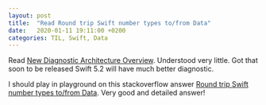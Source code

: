 ```yaml
---
layout: post
title:  "Read Round trip Swift number types to/from Data"
date:   2020-01-11 19:11:00 +0200
categories: TIL, Swift, Data
---
```

Read [New Diagnostic Architecture Overview](https://swift.org/blog/new-diagnostic-arch-overview/). Understood very little. Got that soon to be released Swift 5.2 will have much better diagnostic.

I should play in playground on this stackoverflow answer [Round trip Swift number types to/from Data](https://stackoverflow.com/a/38024025/942513). Very good and detailed answer!
